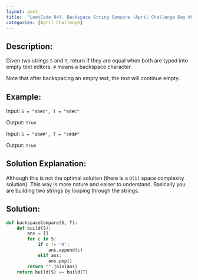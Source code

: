 ```yaml
---
layout: post
title:  "LeetCode 844. Backspace String Compare (April Challenge Day #9)" 
categories: [April Challenge]
---
```

## Description:
Given two strings `S` and `T`, return if they are equal when both are typed into empty text editors. `#` means a backspace character.

Note that after backspacing an empty text, the text will continue empty.

## Example:
Input: `S = "ab#c", T = "ad#c"`

Output: `True`

Input: `S = "ab##", T = "c#d#"`

Output: `True`

## Solution Explanation:
Although this is not the optimal solution (there is a `O(1)` space complexity solution). This way is more nature and eaiser to understand. Basically you are building two strings by looping through the strings. 

## Solution:

```python
def backspaceCompare(S, T):
    def build(S):
        ans = []
        for c in S:
            if c != '#':
                ans.append(c)
            elif ans:
                ans.pop()
        return "".join(ans)
    return build(S) == build(T)
```
